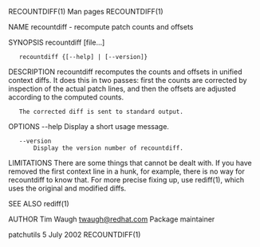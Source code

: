 RECOUNTDIFF(1)                    Man pages                    RECOUNTDIFF(1)

NAME
       recountdiff - recompute patch counts and offsets

SYNOPSIS
       recountdiff [file...]

       recountdiff {[--help] | [--version]}

DESCRIPTION
       recountdiff recomputes the counts and offsets in unified context
       diffs. It does this in two passes: first the counts are corrected by
       inspection of the actual patch lines, and then the offsets are
       adjusted according to the computed counts.

       The corrected diff is sent to standard output.

OPTIONS
       --help
           Display a short usage message.

       --version
           Display the version number of recountdiff.

LIMITATIONS
       There are some things that cannot be dealt with. If you have removed
       the first context line in a hunk, for example, there is no way for
       recountdiff to know that. For more precise fixing up, use rediff(1),
       which uses the original and modified diffs.

SEE ALSO
       rediff(1)

AUTHOR
       Tim Waugh <twaugh@redhat.com>
           Package maintainer

patchutils                       5 July 2002                   RECOUNTDIFF(1)

